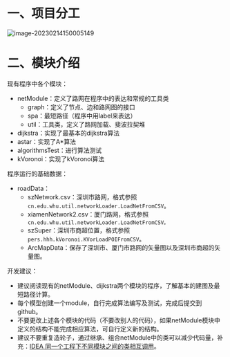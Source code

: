 

# 一、项目分工

![image-20230214150005149](http://hhhsir.whuhhh.cn/image-20230214150005149.png)

# 二、模块介绍

现有程序中各个模块：

- netModule：定义了路网在程序中的表达和常规的工具类
  - graph：定义了节点、边和路网图的接口
  - spa：最短路径（程序中用label来表达）
  - util：工具类，定义了路网加载、斐波拉契堆
- dijkstra：实现了最基本的dijkstra算法
- astar：实现了A*算法
- algorithmsTest：进行算法测试
- kVoronoi：实现了kVoronoi算法

程序运行的基础数据：

- roadData：
  - szNetwork.csv：深圳市路网，格式参照```cn.edu.whu.util.networkLoader.LoadNetFromCSV```。
  - xiamenNetwork2.csv：厦门路网，格式参照```cn.edu.whu.util.networkLoader.LoadNetFromCSV。```
  - szSuper：深圳市商超位置，格式参照```pers.hhh.kVoronoi.KVorLoadPOIFromCSV```。
  - ArcMapData：保存了深圳市、厦门市路网的矢量图以及深圳市商超的矢量图。

开发建议：

- 建议阅读现有的netModule、dijkstra两个模块的程序，了解基本的建图及最短路径计算。
- 每个模型创建一个module，自行完成算法编写及测试，完成后提交到github。
- 不要更改上述各个模块的代码（不要改别人的代码），如果netModule模块中定义的结构不能完成相应算法，可自行定义新的结构。
- 建议不要重复造轮子，通过继承、组合netModule中的类可以减少代码量，补充：[IDEA 同一个工程下不同模块之间的类相互调用](https://blog.csdn.net/big_data1/article/details/81218006)。



